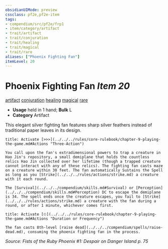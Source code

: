```yaml
---
obsidianUIMode: preview
cssclass: pf2e,pf2e-item
tags:
- compendium/src/pf2e/frp1
- item/category/artifact
- trait/artifact
- trait/conjuration
- trait/healing
- trait/magical
- trait/rare
aliases: ["Phoenix Fighting Fan"]
itemLevel: 20
---
```

# Phoenix Fighting Fan *Item 20*  
[artifact](../../../rules/traits/artifact-gmg.md)  [conjuration](../../../rules/traits/conjuration.md)  [healing](../../../rules/traits/healing.md)  [magical](../../../rules/traits/magical.md)  [rare](../../../rules/traits/rare.md)  

- **Usage** held in 1 hand; **Bulk** L
- **Category** Artifact

This elegant silver fighting fan features sharp silver feathers instead of traditional paper leaves in its design.

```ad-embed-ability
title: Activate [>>>](../../../rules/core-rulebook/chapter-9-playing-the-game.md#Actions "Three-Action")

You call upon the fan's extradimensional powers to trap a creature in Hao Jin's repository, a small demiplane that holds the countless relics Hao Jin collected over her lifetime (though a trapped creature cannot interact with any of these relics). The fighting fan casts maze on a creature within 30 feet. The fan automatically Sustains the Spell as long as you [Strike](../../../rules/actions/strike.md) a creature with it each round.

The [Survival](../../../compendium/skills.md#Survival) or [Perception](../../../compendium/skills.md#Perception) DC to escape the demiplane is 34. The spell ends once the creature escapes, you fail to [Strike](../../../rules/actions/strike.md) a creature with the fan during a round, or after 1 minute, whichever comes first.
```

```ad-embed-ability
title: Activate [⏲](../../../rules/core-rulebook/chapter-9-playing-the-game.md#Actions "Duration or Frequency")

The fan casts 8th-level [raise dead](../../../compendium/spells/raise-dead.md), consuming the phoenix fighting fan in the process.
```

*Source: Fists of the Ruby Phoenix #1: Despair on Danger Island p. 75*
